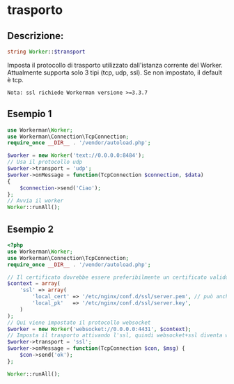 # trasporto
## Descrizione:
```php
string Worker::$transport
```

Imposta il protocollo di trasporto utilizzato dall'istanza corrente del Worker. Attualmente supporta solo 3 tipi (tcp, udp, ssl). Se non impostato, il default è tcp.

``` Nota: ssl richiede Workerman versione >=3.3.7 ```

## Esempio 1
```php
use Workerman\Worker;
use Workerman\Connection\TcpConnection;
require_once __DIR__ . '/vendor/autoload.php';

$worker = new Worker('text://0.0.0.0:8484');
// Usa il protocollo udp
$worker->transport = 'udp';
$worker->onMessage = function(TcpConnection $connection, $data)
{
    $connection->send('Ciao');
};
// Avvia il worker
Worker::runAll();
```

## Esempio 2
```php
<?php
use Workerman\Worker;
use Workerman\Connection\TcpConnection;
require_once __DIR__ . '/vendor/autoload.php';

// Il certificato dovrebbe essere preferibilmente un certificato valido
$context = array(
    'ssl' => array(
        'local_cert' => '/etc/nginx/conf.d/ssl/server.pem', // può anche essere un file .crt
        'local_pk'   => '/etc/nginx/conf.d/ssl/server.key',
    )
);
// Qui viene impostato il protocollo websocket
$worker = new Worker('websocket://0.0.0.0:4431', $context);
// Imposta il trasporto attivando l'ssl, quindi websocket+ssl diventa wss
$worker->transport = 'ssl';
$worker->onMessage = function(TcpConnection $con, $msg) {
    $con->send('ok');
};

Worker::runAll();
```
